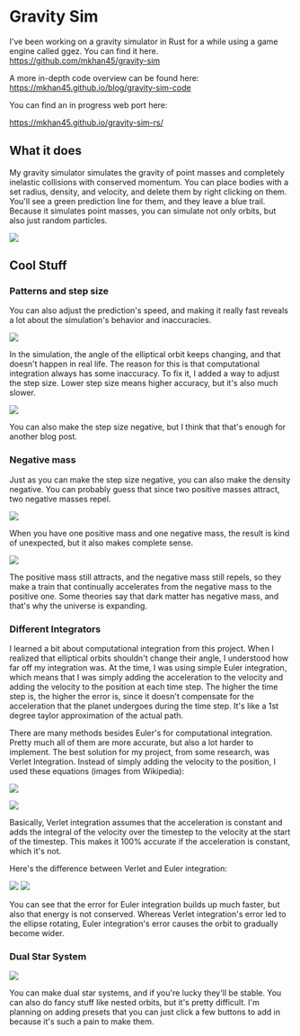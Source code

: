 # Gravity Sim

I've been working on a gravity simulator in Rust for a while using a game engine called ggez. You can find it here.
https://github.com/mkhan45/gravity-sim

A more in-depth code overview can be found here:
https://mkhan45.github.io/blog/gravity-sim-code

You can find an in progress web port here:

https://mkhan45.github.io/gravity-sim-rs/

## What it does

My gravity simulator simulates the gravity of point masses and completely inelastic collisions with conserved momentum. You can place bodies with a set radius, density, and velocity, and delete them by right clicking on them. You'll see a green prediction line for them, and they leave a blue trail. Because it simulates point masses, you can simulate not only orbits, but also just random particles.

![](/resources/gravity/point_masses.gif)


## Cool Stuff

### Patterns and step size
You can also adjust the prediction's speed, and making it really fast reveals a lot about the simulation's behavior and inaccuracies. 

![](/resources/gravity/prediction_inaccuracy.gif)

In the simulation, the angle of the elliptical orbit keeps changing, and that doesn't happen in real life. The reason for this is that computational integration always has some inaccuracy. To fix it, I added a way to adjust the step size. Lower step size means higher accuracy, but it's also much slower. 

![](/resources/gravity//resources/gravity/low_step_size.gif)

You can also make the step size negative, but I think that that's enough for another blog post.

### Negative mass

Just as you can make the step size negative, you can also make the density negative. You can probably guess that since two positive masses attract, two negative masses repel.

![](/resources/gravity/negative_mass.gif)

When you have one positive mass and one negative mass, the result is kind of unexpected, but it also makes complete sense.

![](/resources/gravity/positive_negative.gif)

The positive mass still attracts, and the negative mass still repels, so they make a train that continually accelerates from the negative mass to the positive one. Some theories say that dark matter has negative mass, and that's why the universe is expanding.

### Different Integrators

I learned a bit about computational integration from this project. When I realized that elliptical orbits shouldn't change their angle, I understood how far off my integration was. At the time, I was using simple Euler integration, which means that I was simply adding the acceleration to the velocity and adding the velocity to the position at each time step. The higher the time step is, the higher the error is, since it doesn't compensate for the acceleration that the planet undergoes during the time step. It's like a 1st degree taylor approximation of the actual path.

There are many methods besides Euler's for computational integration. Pretty much all of them are more accurate, but also a lot harder to implement. The best solution for my project, from some research, was Verlet Integration. Instead of simply adding the velocity to the position, I used these equations (images from Wikipedia):

![](https://wikimedia.org/api/rest_v1/media/math/render/svg/61a7664efb9226850022e1fc675a53f902bdb8cd)

![](https://wikimedia.org/api/rest_v1/media/math/render/svg/596f01199cdb9b5bb35c5bf04ac54477cd085011)

Basically, Verlet integration assumes that the acceleration is constant and adds the integral of the velocity over the timestep to the velocity at the start of the timestep. This makes it 100% accurate if the acceleration is constant, which it's not.

Here's the difference between Verlet and Euler integration:

![](/resources/gravity/verlet.gif) 
![](/resources/gravity/euler.gif)

You can see that the error for Euler integration builds up much faster, but also that energy is not conserved. Whereas Verlet integration's error led to the ellipse rotating, Euler integration's error causes the orbit to gradually become wider.

### Dual Star System

![](/resources/gravity/dual_star.gif)

You can make dual star systems, and if you're lucky they'll be stable. You can also do fancy stuff like nested orbits, but it's pretty difficult. I'm planning on adding presets that you can just click a few buttons to add in because it's such a pain to make them.

